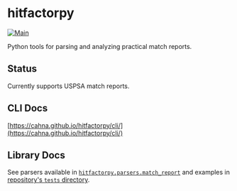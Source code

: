 # hitfactorpy

[![Main](https://github.com/cahna/hitfactorpy/actions/workflows/main.yaml/badge.svg)](https://github.com/cahna/hitfactorpy/actions/workflows/main.yaml)

Python tools for parsing and analyzing practical match reports.

## Status

Currently supports USPSA match reports.

## CLI Docs

[https://cahna.github.io/hitfactorpy/cli/](https://cahna.github.io/hitfactorpy/cli/)

## Library Docs

See parsers available in [`hitfactorpy.parsers.match_report`](https://github.com/cahna/hitfactorpy/tree/main/hitfactorpy/parsers/match_report) and examples in [repository's `tests` directory](https://github.com/cahna/hitfactorpy/tree/main/tests).

